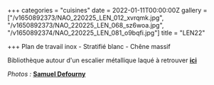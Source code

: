 +++
categories = "cuisines"
date = 2022-01-11T00:00:00Z
gallery = ["/v1650892373/NAO_220225_LEN_012_xvrqmk.jpg", "/v1650892373/NAO_220225_LEN_068_sz6woa.jpg", "/v1650892374/NAO_220225_LEN_081_o9bqfi.jpg"]
title = "LEN22"

+++
Plan de travail inox - Stratifié blanc - Chêne massif

Bibliothèque autour d'un escalier métallique laqué à retrouver [**ici**](https://www.naos-atelier.be/realisations/sejours/len21/)

_Photos :_ [**Samuel Defourny**](https://www.smdf.be/)